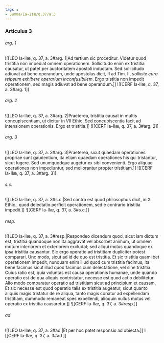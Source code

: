 ```yaml
---
tags : 
- Summa/Ia-IIæ/q.37/a.3
---
```


### Articulus 3

###### arg. 1
![[LEO Ia-IIæ, q. 37, a. 3#arg. 1|Ad tertium sic proceditur. Videtur quod tristitia non impediat omnem operationem. Sollicitudo enim ex tristitia causatur, ut patet per auctoritatem apostoli inductam. Sed sollicitudo adiuvat ad bene operandum, unde apostolus dicit, II ad Tim. II, *sollicite cura teipsum exhibere operarium inconfusibilem*. Ergo tristitia non impedit operationem, sed magis adiuvat ad bene operandum.]]
![[CERF Ia-IIæ, q. 37, a. 3#arg. 1]]

###### arg. 2
![[LEO Ia-IIæ, q. 37, a. 3#arg. 2|Praeterea, tristitia causat in multis concupiscentiam, ut dicitur in VII Ethic. Sed concupiscentia facit ad intensionem operationis. Ergo et tristitia.]]
![[CERF Ia-IIæ, q. 37, a. 3#arg. 2]]

###### arg. 3
![[LEO Ia-IIæ, q. 37, a. 3#arg. 3|Praeterea, sicut quaedam operationes propriae sunt gaudentium, ita etiam quaedam operationes his qui tristantur, sicut lugere. Sed unumquodque augetur ex sibi convenienti. Ergo aliquae operationes non impediuntur, sed meliorantur propter tristitiam.]]
![[CERF Ia-IIæ, q. 37, a. 3#arg. 3]]

###### s.c.
![[LEO Ia-IIæ, q. 37, a. 3#s.c.|Sed contra est quod philosophus dicit, in X Ethic., quod delectatio perficit operationem, sed e contrario tristitia impedit.]]
![[CERF Ia-IIæ, q. 37, a. 3#s.c.]]

###### resp.
![[LEO Ia-IIæ, q. 37, a. 3#resp.|Respondeo dicendum quod, sicut iam dictum est, tristitia quandoque non ita aggravat vel absorbet animum, ut omnem motum interiorem et exteriorem excludat; sed aliqui motus quandoque ex ipsa tristitia causantur. Sic ergo operatio ad tristitiam dupliciter potest comparari. Uno modo, sicut ad id de quo est tristitia. Et sic tristitia quamlibet operationem impedit, nunquam enim illud quod cum tristitia facimus, ita bene facimus sicut illud quod facimus cum delectatione, vel sine tristitia. Cuius ratio est, quia voluntas est causa operationis humanae, unde quando operatio est de qua aliquis contristatur, necesse est quod actio debilitetur. Alio modo comparatur operatio ad tristitiam sicut ad principium et causam. Et sic necesse est quod operatio talis ex tristitia augeatur, sicut quanto aliquis magis tristatur de re aliqua, tanto magis conatur ad expellendam tristitiam, dummodo remaneat spes expellendi, alioquin nullus motus vel operatio ex tristitia causaretur.]]
![[CERF Ia-IIæ, q. 37, a. 3#resp.]]

###### ad 
![[LEO Ia-IIæ, q. 37, a. 3#ad |Et per hoc patet responsio ad obiecta.]]
![[CERF Ia-IIæ, q. 37, a. 3#ad ]]

